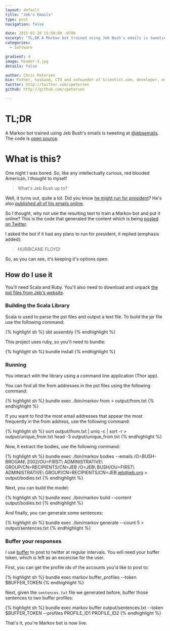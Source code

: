 ```yaml
---
layout: default
title: "Jeb's Emails"
type: post
navigation: false

date: 2015-02-20 15:50:00 -0700
excerpt: "TL;DR A Markov bot trained using Jeb Bush's emails is tweeting at <a href='https://twitter.com/jebsemails'>@jebsemails</a>. The code is <a href='https://github.com/cpetersen/jebsemails'>open source</a>."
categories:
  - Software

gradient: 4
image: header-3.jpg
details: false

author: Chris Petersen
bio: Father, husband, CTO and cofounder of Scientist.com, developer, entrepreneur and technologist.
twitter: http://twitter.com/cpetersen
github: http://github.com/cpetersen

---
```


# TL;DR

 A Markov bot trained using Jeb Bush's emails is tweeting at [@jebsemails](https://twitter.com/jebsemails). The code is [open source](https://github.com/cpetersen/jebsemails).

# What is this?

One night I was bored. So, like any intellectually curious, red blooded American, I thought to myself

 > What's Jeb Bush up to?

Well, it turns out, quite a lot. Did you know [he might run for president](http://www.huffingtonpost.com/2015/02/10/jeb-bush-emails_n_6655504.html)? He's also [published all of his emails online](http://jebbushemails.com/home).

So I thought, why not use the resulting text to train a Markov bot and put it online? This is the code that generated the content which is being [posted on Twitter](https://twitter.com/jebsemails).

I asked the bot if it had any plans to run for president, it replied (emphasis added):

 > HURRICANE FLOYD!

 So, as you can see, it's keeping it's options open.

## How do I use it

You'll need Scala and Ruby. You'll also need to download and unpack [the pst files from Jeb's website](http://jebbushemails.com/email/search).

### Building the Scala Library

Scala is used to parse the pst files and output a text file. To build the jar file use the following command:

{% highlight sh %}
sbt assembly
{% endhighlight %}

This project uses ruby, so you'll need to bundle:

{% highlight sh %}
bundle install
{% endhighlight %}

### Running

You interact with the library using a command line application (Thor app).

You can find all the from addresses in the pst files using the following command:

{% highlight sh %}
bundle exec ./bin/markov from > output/from.txt
{% endhighlight %}

If you want to find the most email addresses that appear the most frequently in the from address, use the following command:

{% highlight sh %}
sort output/from.txt | uniq -c | sort -r > output/unique_from.txt
head -3 output/unique_from.txt
{% endhighlight %}

Now, it extract the bodies, use the following command:

{% highlight sh %}
bundle exec ./bin/markov bodies --emails /O=BUSH-BROGAN\ 2002/OU=FIRST\ ADMINISTRATIVE\ GROUP/CN=RECIPIENTS/CN=JEB /O=JEB\ BUSH/OU=FIRST\ ADMINISTRATIVE\ GROUP/CN=RECIPIENTS/CN=JEB jeb@jeb.org > output/bodies.txt
{% endhighlight %}

Next, you can build the model:

{% highlight sh %}
bundle exec ./bin/markov build --content output/bodies.txt
{% endhighlight %}

And finally, you can generate some sentences:

{% highlight sh %}
bundle exec ./bin/markov generate --count 5 > output/sentences.txt
{% endhighlight %}

### Buffer your responses

I use [buffer](https://bufferapp.com) to post to twitter at regular intervals. You will need your buffer token, which is left as an excercise for the user.

First, you can get the profile ids of the accounts you'd like to post to:

{% highlight sh %}
bundle exec markov buffer_profiles --token $BUFFER_TOKEN
{% endhighlight %}

Next, given the `sentences.txt` file we generated before, buffer those sentences to two buffer profiles:

{% highlight sh %}
bundle exec markov buffer output/sentences.txt --token $BUFFER_TOKEN --profiles PROFILE_ID1 PROFILE_ID2
{% endhighlight %}

That's it, you're Markov bot is now live.
